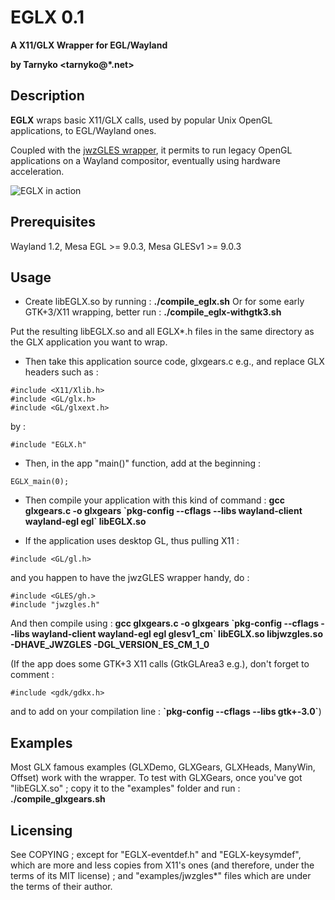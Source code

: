 EGLX 0.1
========

<strong>A X11/GLX Wrapper for EGL/Wayland

by Tarnyko <tarnyko@*.net></strong>


## Description

 <strong>EGLX</strong> wraps basic X11/GLX calls, used by popular Unix OpenGL applications, to EGL/Wayland ones.

 Coupled with the [jwzGLES wrapper](http://www.jwz.org/blog/2012/06/i-have-ported-xscreensaver-to-the-iphone/), it permits to run legacy OpenGL applications on a Wayland compositor, eventually using hardware acceleration. 

![EGLX in action](http://www.tarnyko.net/repo/EGLX.png)

## Prerequisites

 Wayland 1.2, Mesa EGL >= 9.0.3, Mesa GLESv1 >= 9.0.3

## Usage

* Create libEGLX.so by running :
<strong>./compile_eglx.sh</strong>
 Or for some early GTK+3/X11 wrapping, better run :
<strong>./compile_eglx-withgtk3.sh</strong>

 Put the resulting libEGLX.so and all EGLX*.h files in the same directory as the GLX application you want to wrap.

* Then take this application source code, glxgears.c e.g., and replace GLX headers such as :
```
#include <X11/Xlib.h>
#include <GL/glx.h>
#include <GL/glxext.h>
```
 by :
```
#include "EGLX.h"
```

* Then, in the app "main()" function, add at the beginning :
```
EGLX_main(0);
```

*  Then compile your application with this kind of command :
<strong>gcc glxgears.c -o glxgears \`pkg-config --cflags --libs wayland-client wayland-egl egl\` libEGLX.so</strong>

* If the application uses desktop GL, thus pulling X11 :
```
#include <GL/gl.h>
```
 and you happen to have the jwzGLES wrapper handy, do :
```
#include <GLES/gh.>
#include "jwzgles.h"
```

 And then compile using :
<strong>gcc glxgears.c -o glxgears \`pkg-config --cflags --libs wayland-client wayland-egl egl glesv1_cm\` libEGLX.so libjwzgles.so -DHAVE_JWZGLES -DGL_VERSION_ES_CM_1_0</strong>

 (If the app does some GTK+3 X11 calls (GtkGLArea3 e.g.), don't forget to comment :
```
#include <gdk/gdkx.h>
```
 and to add on your compilation line :
<strong>\`pkg-config --cflags --libs gtk+-3.0\`</strong>)

## Examples

 Most GLX famous examples (GLXDemo, GLXGears, GLXHeads, ManyWin, Offset) work with the wrapper.
 To test with GLXGears, once you've got "libEGLX.so" ; copy it to the "examples" folder and run :
<strong>./compile_glxgears.sh</strong>


## Licensing

 See COPYING ; except for "EGLX-eventdef.h" and "EGLX-keysymdef", which are more and less copies from X11's ones (and therefore, under the terms of its MIT license) ; and "examples/jwzgles*" files which are under the terms of their author.
